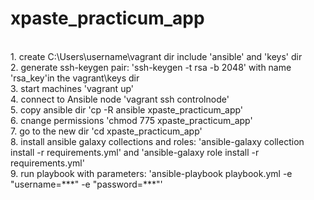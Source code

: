# xpaste_practicum_app
<br />
1. create C:\Users\username\vagrant dir include 'ansible' and 'keys' dir
<br />
2. generate ssh-keygen pair: 'ssh-keygen -t rsa -b 2048' with name 'rsa_key'in the vagrant\keys dir
<br />
3. start machines 'vagrant up'
<br />
4. connect to Ansible node 'vagrant ssh controlnode'
<br />
5. copy ansible dir 'cp -R ansible xpaste_practicum_app'
<br />
6. cnange permissions 'chmod 775 xpaste_practicum_app'
<br />
7. go to the new dir 'cd xpaste_practicum_app'
<br />
8. install ansible galaxy collections and roles: 'ansible-galaxy collection install -r requirements.yml' and 'ansible-galaxy role install -r requirements.yml'
<br />
9. run playbook with parameters: 'ansible-playbook playbook.yml -e "username=***" -e "password=***"'
